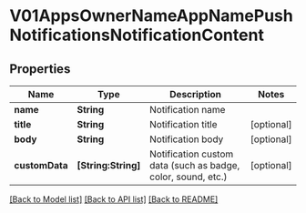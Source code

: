 # V01AppsOwnerNameAppNamePushNotificationsNotificationContent

## Properties
Name | Type | Description | Notes
------------ | ------------- | ------------- | -------------
**name** | **String** | Notification name | 
**title** | **String** | Notification title | [optional] 
**body** | **String** | Notification body | [optional] 
**customData** | **[String:String]** | Notification custom data (such as badge, color, sound, etc.) | [optional] 

[[Back to Model list]](../README.md#documentation-for-models) [[Back to API list]](../README.md#documentation-for-api-endpoints) [[Back to README]](../README.md)


